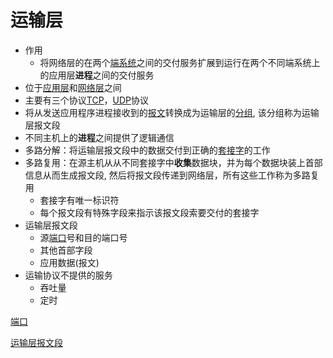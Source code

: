 # 运输层

- 作用
  - 将网络层的在两个[端系统](端系统.md)之间的交付服务扩展到运行在两个不同端系统上的应用层**进程**之间的交付服务
- 位于[应用层](应用层.md)和[网络层](网络层.md)之间
- 主要有三个协议[TCP](Network_TCP_Protocol.md)，[UDP](UDP.md)协议
- 将从发送应用程序进程接收到的[报文](报文.md)转换成为运输层的[分组](分组.md), 该分组称为运输层报文段
- 不同主机上的**进程**之间提供了逻辑通信
- 多路分解：将运输层报文段中的数据交付到正确的[套接字](套接字.md)的工作
- 多路复用：在源主机从从不同套接字中**收集**数据块，并为每个数据块装上首部信息从而生成报文段, 然后将报文段传递到网络层，所有这些工作称为多路复用
  - 套接字有唯一标识符
  - 每个报文段有特殊字段来指示该报文段索要交付的套接字
- 运输层报文段
  - 源[端口](端口.md)号和目的端口号
  - 其他首部字段
  - 应用数据(报文)
- 运输协议不提供的服务
  - 吞吐量
  - 定时

[端口](端口.md)

[运输层报文段](运输层报文段.md)